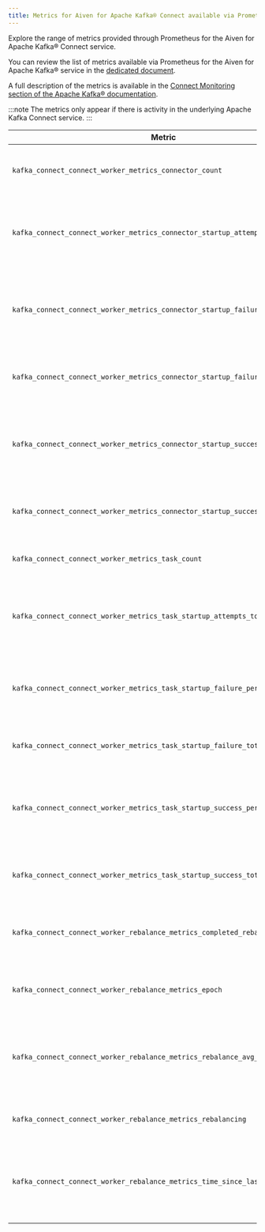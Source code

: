 ```yaml
---
title: Metrics for Aiven for Apache Kafka® Connect available via Prometheus
---
```


Explore the range of metrics provided through Prometheus for the Aiven for Apache Kafka® Connect service.

You can review the list
of metrics available via Prometheus for the Aiven for Apache Kafka®
service in the
[dedicated document](/docs/products/kafka/reference/kafka-metrics-prometheus).

A full description of the metrics is available in the [Connect
Monitoring section of the Apache Kafka®
documentation](https://kafka.apache.org/documentation/#connect_monitoring).

:::note
The metrics only appear if there is activity in the underlying
Apache Kafka Connect service.
:::

| Metric                                                                         | Description                                                            |
|--------------------------------------------------------------------------------|------------------------------------------------------------------------|
| `kafka_connect_connect_worker_metrics_connector_count`                         | The number of connectors run in this worker                            |
| `kafka_connect_connect_worker_metrics_connector_startup_attempts_total`        | The total number of connector startups that this worker has attempted  |
| `kafka_connect_connect_worker_metrics_connector_startup_failure_percentage`    | The average percentage of this worker's connector starts that failed  |
| `kafka_connect_connect_worker_metrics_connector_startup_failure_total`         | The total number of connector starts that failed                       |
| `kafka_connect_connect_worker_metrics_connector_startup_success_percentage`    | The average percentage of this worker's connector starts that succeeded |
| `kafka_connect_connect_worker_metrics_connector_startup_success_total`         | The total number of connector starts that succeeded              |
| `kafka_connect_connect_worker_metrics_task_count`                              | The number of tasks run in this worker                           |
| `kafka_connect_connect_worker_metrics_task_startup_attempts_total`             | The total number of task startups that this worker has attempted |
| `kafka_connect_connect_worker_metrics_task_startup_failure_percentage`         | The average percentage of this worker's task starts that failed  |
| `kafka_connect_connect_worker_metrics_task_startup_failure_total`              | The total number of task starts that failed                      |
| `kafka_connect_connect_worker_metrics_task_startup_success_percentage`         | The average percentage of this worker's task starts that succeeded |
| `kafka_connect_connect_worker_metrics_task_startup_success_total`              | The total number of task starts that succeeded                   |
| `kafka_connect_connect_worker_rebalance_metrics_completed_rebalances_total`    | The total number of rebalances completed by this worker          |
| `kafka_connect_connect_worker_rebalance_metrics_epoch`                         | The epoch or generation number of this worker                    |
| `kafka_connect_connect_worker_rebalance_metrics_rebalance_avg_time_ms`         | The average time in milliseconds spent by this worker to rebalance |
| `kafka_connect_connect_worker_rebalance_metrics_rebalancing`                   | Whether this worker is currently rebalancing                     |
| `kafka_connect_connect_worker_rebalance_metrics_time_since_last_rebalance_ms`  | The time in milliseconds since this worker completed the most recent rebalance |
